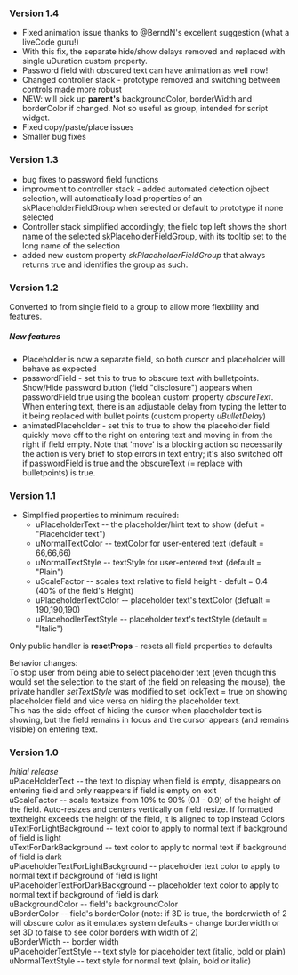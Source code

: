 ### Version 1.4
- Fixed animation issue thanks to @BerndN's excellent suggestion (what a liveCode guru!)
- With this fix, the separate hide/show delays removed and replaced with single uDuration custom property.
- Password field with obscured text can have animation as well now!
- Changed controller stack - prototype removed and switching between controls made more robust
- NEW: will pick up **parent's** backgroundColor, borderWidth and borderColor if changed. Not so useful as group, intended for script widget.
- Fixed copy/paste/place issues
- Smaller bug fixes

### Version 1.3
- bug fixes to password field functions
- improvment to controller stack - added automated detection ojbect selection, will automatically load properties of an skPlaceholderFieldGroup when selected or default to prototype if none selected
- Controller stack simplified accordingly; the field top left shows the short name of the selected skPlaceholderFieldGroup, with its tooltip set to the long name of the selection
- added new custom property _skPlaceholderFieldGroup_ that always returns true and identifies the group as such.

### Version 1.2
Converted to from single field to a group to allow more flexbility and features.<br>
##### New features
- Placeholder is now a separate field, so both cursor and placeholder will behave as expected 
- passwordField - set this to true to obscure text with bulletpoints. Show/Hide password button (field "disclosure") appears when passwordField true using the boolean custom property _obscureText_. When entering text, there is an adjustable delay from typing the letter to it being replaced with bullet points (custom property _uBulletDelay_)
- animatedPlaceholder - set this to true to show the placeholder field quickly move off to the right on entering text and moving in from the right if field empty. Note that 'move' is a blocking action so necessarily the action is very brief to stop errors in text entry; it's also switched off if passwordField is true and the obscureText (= replace with bulletpoints) is true.

### Version 1.1
- Simplified properties to minimum required:
  - uPlaceholderText -- the placeholder/hint text to show (defult = "Placeholder text")
  - uNormalTextColor -- textColor for user-entered text (default = 66,66,66)
  - uNormalTextStyle -- textStyle for user-entered text (default = "Plain")
  - uScaleFactor -- scales text relative to field height - defult = 0.4 (40% of the field's Height)
  - uPlaceholderTextColor -- placeholder text's textColor (defualt = 190,190,190)
  - uPlacehodlerTextStyle -- placeholder text's textStyle (default = "Italic")

Only public handler is **resetProps** - resets all field properties to defaults

Behavior changes:<br>
To stop user from being able to select placeholder text (even though this would set the selection to the start of the field on releasing the mouse), the private handler *setTextStyle* was modified to set lockText = true on showing placeholder field and vice versa on hiding the placeholder text.<br>
This has the side effect of hiding the cursor when placeholder text is showing, but the field remains in focus and the cursor appears (and remains visible) on entering text.


### Version 1.0
*Initial release<br>*
uPlaceHolderText -- the text to display when field is empty, disappears on entering field and only reappears if field is empty on exit<br>
uScaleFactor -- scale textsize from 10% to 90% (0.1 - 0.9) of the height of the field. Auto-resizes and centers vertically on field resize. If formatted textheight exceeds the height of the field, it is aligned to top instead
Colors<br>
uTextForLightBackground -- text color to apply to normal text if background of field is light<br>
uTextForDarkBackground -- text color to apply to normal text if background of field is dark<br>
uPlaceholderTextForLightBackground -- placeholder text color to apply to normal text if background of field is light<br>
uPlaceholderTextForDarkBackground -- placeholder text color to apply to normal text if background of field is dark<br>
uBackgroundColor -- field's backgroundColor<br>
uBorderColor -- field's borderColor (note: if 3D is true, the borderwidth of 2 will obscure color as it emulates system defaults - change borderwidth or set 3D to false to see color borders with width of 2)<br>
uBorderWidth -- border width<br>
uPlaceholderTextStyle -- text style for placeholder text (italic, bold or plain)<br>
uNormalTextStyle -- text style for normal text (plain, bold or italic)<br>
